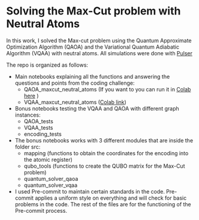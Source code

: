 # Solving the Max-Cut problem with Neutral Atoms

In this work, I solved the Max-cut problem using the Quantum Approximate Optimization Algorithm (QAOA) and the Variational Quantum Adiabatic Algorithm (VQAA) 
with neutral atoms. All simulations were done with [Pulser](https://pulser.readthedocs.io/en/stable/)

The repo is organized as follows:

- Main notebooks explaining all the functions and answering the questions and points from the coding challenge:
  - QAOA_maxcut_neutral_atoms (If you want to you can run it in [Colab here](https://colab.research.google.com/drive/1JQ6xAjDC7PWPLdLgyw5JcEEAhTYJC_az?usp=sharing) )
  - VQAA_maxcut_neutral_atoms ([Colab link](https://colab.research.google.com/drive/1vtuOBDd5rM7Ii0by-HJhUyXuNzvopmdh?usp=sharing))
- Bonus notebooks testing the VQAA and QAOA with different graph instances:
  - QAOA_tests
  - VQAA_tests
  - encoding_tests
- The bonus notebooks works with 3 different modules that are inside the folder src:
  - mapping (functions to obtain the coordinates for the encoding into the atomic register)
  - qubo_tools (functions to create the QUBO matrix for the Max-Cut problem)
  - quantum_solver_qaoa
  - quantum_solver_vqaa
- I used Pre-commit to maintain certain standards in the code. Pre-commit applies a uniform style on everything and will check for basic problems in the code.  The rest of the files are for the functioning of the Pre-commit process.
